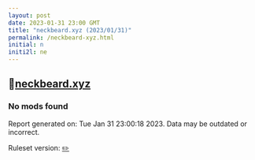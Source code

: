 ```yaml
---
layout: post
date: 2023-01-31 23:00 GMT
title: "neckbeard.xyz (2023/01/31)"
permalink: /neckbeard-xyz.html
initial: n
initi2l: ne
---
```


## 🐘[neckbeard.xyz](https://neckbeard.xyz)

### No mods found

Report generated on: Tue Jan 31 23:00:18 2023. Data may be outdated or incorrect.

Ruleset version: [✏️](/version-pencil)
